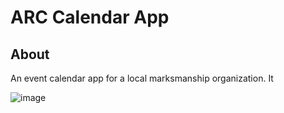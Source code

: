 # ARC Calendar App

## About

An event calendar app for a local marksmanship organization. It  

![image](/imnages/arc.png)
